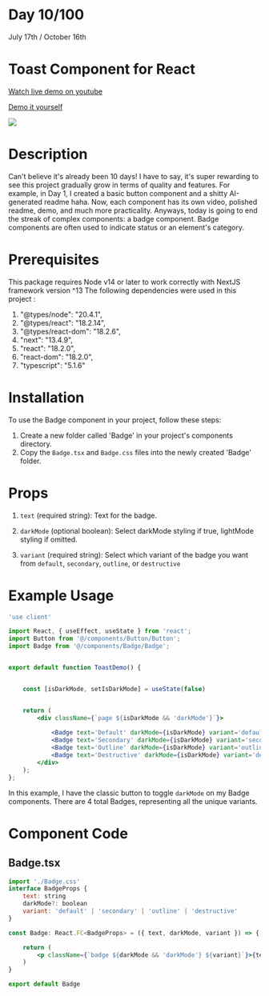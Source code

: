 # Day 10/100

July 17th / October 16th

# Toast Component for React 
<a href="https://www.youtube.com/watch?v=xHjMM87AXGw" target="_blank">Watch live demo on youtube</a>

<a href="https://100daysofcomponents.netlify.app/badge" target="_blank">Demo it yourself</a>

<a href="https://www.youtube.com/watch?v=xHjMM87AXGw" target="_blank"><img src="https://cdn.discordapp.com/attachments/715319623637270638/1130640257830899802/image.png"/></a>  

# Description 

Can't believe it's already been 10 days! I have to say, it's super rewarding to see this project gradually grow in terms of quality and features. For example, in Day 1, I created a basic button component and a shitty AI-generated readme haha. Now, each component has its own video, polished readme, demo, and much more practicality. Anyways, today is going to end the streak of complex components: a badge component. Badge components are often used to indicate status or an element's category.

# Prerequisites
This package requires Node v14 or later to work correctly with NextJS framework version ^13
The following dependencies were used in this project :
1. "@types/node": "20.4.1",
2. "@types/react": "18.2.14",
3. "@types/react-dom": "18.2.6",
4. "next": "13.4.9",
5. "react": "18.2.0",
6. "react-dom": "18.2.0",
7. "typescript": "5.1.6"


# Installation 

To use the Badge component in your project, follow these steps:

1. Create a new folder called 'Badge' in your project's components directory.
2. Copy the `Badge.tsx` and `Badge.css` files into the newly created 'Badge' folder.

# Props 

1. `text` (required string): Text for the badge.

2. `darkMode` (optional boolean): Select darkMode styling if true, lightMode styling if omitted. 
3. `variant` (required string): Select which variant of the badge you want from `default`, `secondary`, `outline`, or `destructive`

# Example Usage
```jsx
'use client'

import React, { useEffect, useState } from 'react';
import Button from '@/components/Button/Button';
import Badge from '@/components/Badge/Badge';


export default function ToastDemo() {


    const [isDarkMode, setIsDarkMode] = useState(false)


    return (
        <div className={`page ${isDarkMode && 'darkMode'}`}>
            
            <Badge text='Default' darkMode={isDarkMode} variant='default' />
            <Badge text='Secondary' darkMode={isDarkMode} variant='secondary' darkMode={isDarkMode} />
            <Badge text='Outline' darkMode={isDarkMode} variant='outline' />
            <Badge text='Destructive' darkMode={isDarkMode} variant='destructive' />
        </div>
    );
};

```
In this example, I have the classic button to toggle `darkMode` on my Badge components. There are 4 total Badges, representing all the unique variants.

# Component Code 

## Badge.tsx
```jsx
import './Badge.css'
interface BadgeProps {
    text: string
    darkMode?: boolean
    variant: 'default' | 'secondary' | 'outline' | 'destructive'
}

const Badge: React.FC<BadgeProps> = ({ text, darkMode, variant }) => {

    return (
        <p className={`badge ${darkMode && 'darkMode'} ${variant}`}>{text}</p>
    )
}

export default Badge
```
 